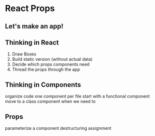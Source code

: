 # React Props

## Let's make an app!

## Thinking in React

1. Draw Boxes
2. Build static version (without actual data)
3. Decide which props components need
4. Thread the props through the app

## Thinking in Components

organize code
one component per file
start with a functional component
move to a class component when we need to

## Props

parameterize a component
destructuring assignment
